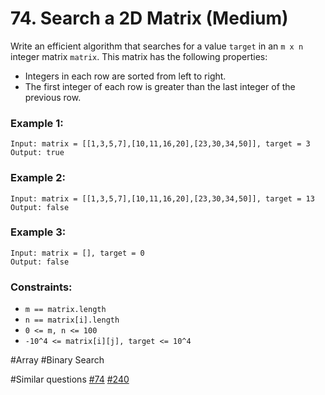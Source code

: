 # 74. Search a 2D Matrix (Medium)

Write an efficient algorithm that searches for a value `target` in an `m x n` integer matrix `matrix`. This matrix has the following properties:

- Integers in each row are sorted from left to right.
- The first integer of each row is greater than the last integer of the previous row.

### Example 1:

```
Input: matrix = [[1,3,5,7],[10,11,16,20],[23,30,34,50]], target = 3
Output: true
```

### Example 2:

```
Input: matrix = [[1,3,5,7],[10,11,16,20],[23,30,34,50]], target = 13
Output: false
```

### Example 3:

```
Input: matrix = [], target = 0
Output: false
```

### Constraints:

- `m == matrix.length`
- `n == matrix[i].length`
- `0 <= m, n <= 100`
- `-10^4 <= matrix[i][j], target <= 10^4`

#Array #Binary Search

#Similar questions [#74](../p074m/README.md) [#240](../p240m/README.md)
